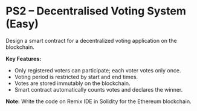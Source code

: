 # PS2 – Decentralised Voting System (Easy)

Design a smart contract for a decentralized voting application on the blockchain.  

**Key Features:**

- Only registered voters can participate; each voter votes only once.
- Voting period is restricted by start and end times.
- Votes are stored immutably on the blockchain.
- Smart contract automatically counts votes and declares the winner.

**Note:** Write the code on Remix IDE in Solidity for the Ethereum blockchain.

